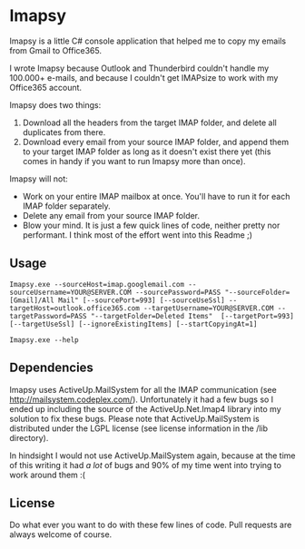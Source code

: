 # Imapsy

Imapsy is a little C# console application that helped me to copy my emails from Gmail to Office365.

I wrote Imapsy because Outlook and Thunderbird couldn't handle my 100.000+ e-mails, and because I couldn't get IMAPsize to work with my Office365 account.

Imapsy does two things:
1. Download all the headers from the target IMAP folder, and delete all duplicates from there.
2. Download every email from your source IMAP folder, and append them to your target IMAP folder as long as it doesn't exist there yet (this comes in handy if you want to run Imapsy more than once).

Imapsy will not:
- Work on your entire IMAP mailbox at once. You'll have to run it for each IMAP folder separately.
- Delete any email from your source IMAP folder.
- Blow your mind. It is just a few quick lines of code, neither pretty nor performant. I think most of the effort went into this Readme ;)

## Usage
    Imapsy.exe --sourceHost=imap.googlemail.com --sourceUsername=YOUR@SERVER.COM --sourcePassword=PASS "--sourceFolder=[Gmail]/All Mail" [--sourcePort=993] [--sourceUseSsl] --targetHost=outlook.office365.com --targetUsername=YOUR@SERVER.COM --targetPassword=PASS "--targetFolder=Deleted Items"  [--targetPort=993] [--targetUseSsl] [--ignoreExistingItems] [--startCopyingAt=1]
	
    Imapsy.exe --help
	
## Dependencies
Imapsy uses ActiveUp.MailSystem for all the IMAP communication (see http://mailsystem.codeplex.com/). Unfortunately it had a few bugs so I ended up including the source of the ActiveUp.Net.Imap4 library into my solution to fix these bugs. Please note that ActiveUp.MailSystem is distributed under the LGPL license (see license information in the /lib directory).

In hindsight I would not use ActiveUp.MailSystem again, because at the time of this writing it had _a lot_ of bugs and 90% of my time went into trying to work around them :(
	
## License
Do what ever you want to do with these few lines of code. Pull requests are always welcome of course.
